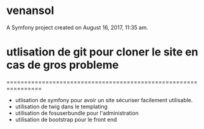 venansol
========

A Symfony project created on August 16, 2017, 11:35 am.

# utlisation de git pour cloner le site en cas de gros probleme
================================================================

- utlisation de symfony pour avoir un site sécuriser facilement utilisable.
- utilisation de twig dans le templating
- utilisation de fosuserbundle pour l'administration 
- utilisation de bootstrap pour le front end
